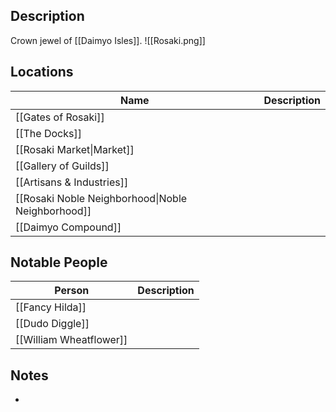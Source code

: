 ## Description
Crown jewel of [[Daimyo Isles]].
![[Rosaki.png]]
## Locations
| Name                                              | Description |
| ------------------------------------------------- | ----------- |
| [[Gates of Rosaki]]                               |             |
| [[The Docks]]                                     |             |
| [[Rosaki Market\|Market]]                         |             |
| [[Gallery of Guilds]]                             |             |
| [[Artisans & Industries]]                         |             |
| [[Rosaki Noble Neighborhood\|Noble Neighborhood]] |             |
| [[Daimyo Compound]]                               |             |

## Notable People
| Person                  | Description |
| ----------------------- | ----------- |
| [[Fancy Hilda]]         |             |
| [[Dudo Diggle]]         |             |
| [[William Wheatflower]] |             |

## Notes
* 